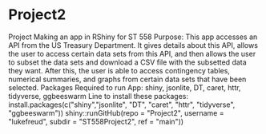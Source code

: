 # Project2
Project Making an app in RShiny for ST 558
Purpose: This app accesses an API from the US Treasury Department. It gives details about this API, allows the user to access certain data sets from this API, and then allows the user to subset the data sets and download a CSV file with the subsetted data they want. After this, the user is able to access contingency tables, numerical summaries, and graphs from certain data sets that have been selected.
Packages Required to run App: shiny, jsonlite, DT, caret, httr, tidyverse, ggbeeswarm
Line to install these packages: install.packages(c("shiny","jsonlite", "DT", "caret", "httr", "tidyverse", "ggbeeswarm"))
shiny::runGitHub(repo = "Project2", username = "lukefreud", subdir = "ST558Project2", ref = "main"))

